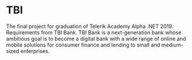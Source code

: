 # TBI
The final project for graduation of Telerik Academy Alpha .NET 2019. Requirements from TBI Bank. TBI Bank is a next-generation bank whose ambitious goal is to become a digital bank with a wide range of online and mobile solutions for consumer finance and lending to small and medium-sized enterprises.
